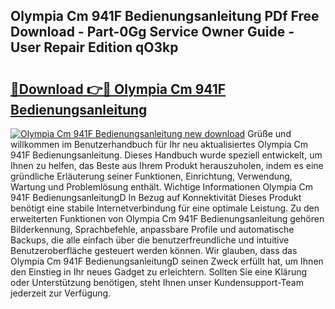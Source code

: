 ## Olympia Cm 941F Bedienungsanleitung PDf Free Download - Part-0Gg Service Owner Guide - User Repair Edition qO3kp

# <h2><a href="http://df3gkg.blite.top/?on=Olympia+Cm+941F+Bedienungsanleitung">🔗Download 👉🔴 Olympia Cm 941F Bedienungsanleitung</a></h2>

[![Olympia Cm 941F Bedienungsanleitung new download](https://i.imgur.com/lujVjoI.png)](http://df3gkg.blite.top/?on=Olympia+Cm+941F+Bedienungsanleitung)
Grüße und willkommen im Benutzerhandbuch für Ihr neu aktualisiertes Olympia Cm 941F Bedienungsanleitung. Dieses Handbuch wurde speziell entwickelt, um Ihnen zu helfen, das Beste aus Ihrem Produkt herauszuholen, indem es eine gründliche Erläuterung seiner Funktionen, Einrichtung, Verwendung, Wartung und Problemlösung enthält. Wichtige Informationen Olympia Cm 941F BedienungsanleitungD In Bezug auf Konnektivität Dieses Produkt benötigt eine stabile Internetverbindung für eine optimale Leistung. Zu den erweiterten Funktionen von Olympia Cm 941F Bedienungsanleitung gehören Bilderkennung, Sprachbefehle, anpassbare Profile und automatische Backups, die alle einfach über die benutzerfreundliche und intuitive Benutzeroberfläche gesteuert werden können. Wir glauben, dass das Olympia Cm 941F BedienungsanleitungD seinen Zweck erfüllt hat, um Ihnen den Einstieg in Ihr neues Gadget zu erleichtern. Sollten Sie eine Klärung oder Unterstützung benötigen, steht Ihnen unser Kundensupport-Team jederzeit zur Verfügung.
